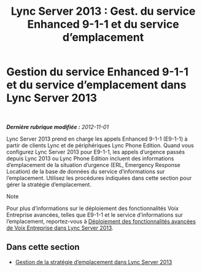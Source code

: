 ﻿---
title: "Lync Server 2013 : Gest. du service Enhanced 9-1-1 et du service d’emplacement"
TOCTitle: Gestion du service Enhanced 9-1-1 et du service d’emplacement
ms:assetid: 307c5aeb-9917-46a2-a95d-de30dea27beb
ms:mtpsurl: https://technet.microsoft.com/fr-fr/library/JJ688012(v=OCS.15)
ms:contentKeyID: 49891292
ms.date: 05/20/2016
mtps_version: v=OCS.15
ms.translationtype: HT
---

# Gestion du service Enhanced 9-1-1 et du service d’emplacement dans Lync Server 2013

 

_**Dernière rubrique modifiée :** 2012-11-01_

Lync Server 2013 prend en charge les appels Enhanced 9-1-1 (E9-1-1) à partir de clients Lync et de périphériques Lync Phone Edition. Quand vous configurez Lync Server 2013 pour E9-1-1, les appels d’urgence passés depuis Lync 2013 ou Lync Phone Edition incluent des informations d’emplacement de la situation d’urgence (ERL, Emergency Response Location) de la base de données du service d’informations sur l’emplacement. Utilisez les procédures indiquées dans cette section pour gérer la stratégie d’emplacement.

> [!NOTE]  
> Pour plus d’informations sur le déploiement des fonctionnalités Voix Entreprise avancées, telles que E9-1-1 et le service d’informations sur l’emplacement, reportez-vous à <a href="lync-server-2013-deploying-advanced-enterprise-voice-features.md">Déploiement des fonctionnalités avancées de Voix Entreprise dans Lync Server 2013</a>.

## Dans cette section

  - [Gestion de la stratégie d’emplacement dans Lync Server 2013](lync-server-2013-managing-location-policy.md)


